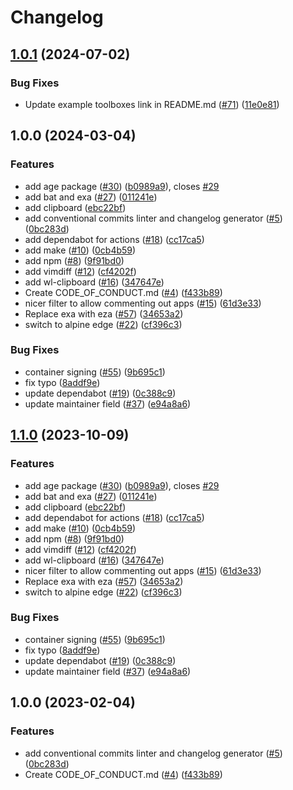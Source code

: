 # Changelog

## [1.0.1](https://github.com/dpendolino/boxkit/compare/v1.0.0...v1.0.1) (2024-07-02)


### Bug Fixes

* Update example toolboxes link in README.md ([#71](https://github.com/dpendolino/boxkit/issues/71)) ([11e0e81](https://github.com/dpendolino/boxkit/commit/11e0e81e3357638fa675dc6bbf06ab5443076c24))

## 1.0.0 (2024-03-04)


### Features

* add age package ([#30](https://github.com/dpendolino/boxkit/issues/30)) ([b0989a9](https://github.com/dpendolino/boxkit/commit/b0989a9f791771999c105122b64cbf8687574650)), closes [#29](https://github.com/dpendolino/boxkit/issues/29)
* add bat and exa ([#27](https://github.com/dpendolino/boxkit/issues/27)) ([011241e](https://github.com/dpendolino/boxkit/commit/011241e4ac1fdee5f3fbe8b8321e44ba8a0cb561))
* add clipboard ([ebc22bf](https://github.com/dpendolino/boxkit/commit/ebc22bf72a10043ebec55c285dfe5274f1378cc5))
* add conventional commits linter and changelog generator ([#5](https://github.com/dpendolino/boxkit/issues/5)) ([0bc283d](https://github.com/dpendolino/boxkit/commit/0bc283d271878071ef50a413bab48f3bfc1ab312))
* add dependabot for actions ([#18](https://github.com/dpendolino/boxkit/issues/18)) ([cc17ca5](https://github.com/dpendolino/boxkit/commit/cc17ca5202c1777d5e64799b00cb235b72027e24))
* add make ([#10](https://github.com/dpendolino/boxkit/issues/10)) ([0cb4b59](https://github.com/dpendolino/boxkit/commit/0cb4b59cdd98c47d2f6bfa21f801b99b045d5e40))
* add npm ([#8](https://github.com/dpendolino/boxkit/issues/8)) ([9f91bd0](https://github.com/dpendolino/boxkit/commit/9f91bd09272617c7b9203014222353265dc24947))
* add vimdiff ([#12](https://github.com/dpendolino/boxkit/issues/12)) ([cf4202f](https://github.com/dpendolino/boxkit/commit/cf4202f76752561d9b926c81933342a119e8a258))
* add wl-clipboard ([#16](https://github.com/dpendolino/boxkit/issues/16)) ([347647e](https://github.com/dpendolino/boxkit/commit/347647ea7f9f7bdb3b42d2a565df866f027a7ade))
* Create CODE_OF_CONDUCT.md ([#4](https://github.com/dpendolino/boxkit/issues/4)) ([f433b89](https://github.com/dpendolino/boxkit/commit/f433b89a1ed125c6c0a251c1eec60525cfe35820))
* nicer filter to allow commenting out apps ([#15](https://github.com/dpendolino/boxkit/issues/15)) ([61d3e33](https://github.com/dpendolino/boxkit/commit/61d3e330beb9c2a8bd557ef3872aa6595c76b1b2))
* Replace exa with eza ([#57](https://github.com/dpendolino/boxkit/issues/57)) ([34653a2](https://github.com/dpendolino/boxkit/commit/34653a2dde5b4e1cf895a2d65fc9168e064fa224))
* switch to alpine edge ([#22](https://github.com/dpendolino/boxkit/issues/22)) ([cf396c3](https://github.com/dpendolino/boxkit/commit/cf396c369ae8d8bb052df9b0c39d392f61b909ba))


### Bug Fixes

* container signing ([#55](https://github.com/dpendolino/boxkit/issues/55)) ([9b695c1](https://github.com/dpendolino/boxkit/commit/9b695c1a21a94e7b6a40f5175408b8fc650e9413))
* fix typo ([8addf9e](https://github.com/dpendolino/boxkit/commit/8addf9e4499a83b2b9b591e9808470f3e3f6a46e))
* update dependabot ([#19](https://github.com/dpendolino/boxkit/issues/19)) ([0c388c9](https://github.com/dpendolino/boxkit/commit/0c388c958985cdc7d3c2d3de5d6d58de09472edf))
* update maintainer field ([#37](https://github.com/dpendolino/boxkit/issues/37)) ([e94a8a6](https://github.com/dpendolino/boxkit/commit/e94a8a69c34f5692514ebcc8c3ac21e2f33aa947))

## [1.1.0](https://github.com/ublue-os/boxkit/compare/v1.0.0...v1.1.0) (2023-10-09)


### Features

* add age package ([#30](https://github.com/ublue-os/boxkit/issues/30)) ([b0989a9](https://github.com/ublue-os/boxkit/commit/b0989a9f791771999c105122b64cbf8687574650)), closes [#29](https://github.com/ublue-os/boxkit/issues/29)
* add bat and exa ([#27](https://github.com/ublue-os/boxkit/issues/27)) ([011241e](https://github.com/ublue-os/boxkit/commit/011241e4ac1fdee5f3fbe8b8321e44ba8a0cb561))
* add clipboard ([ebc22bf](https://github.com/ublue-os/boxkit/commit/ebc22bf72a10043ebec55c285dfe5274f1378cc5))
* add dependabot for actions ([#18](https://github.com/ublue-os/boxkit/issues/18)) ([cc17ca5](https://github.com/ublue-os/boxkit/commit/cc17ca5202c1777d5e64799b00cb235b72027e24))
* add make ([#10](https://github.com/ublue-os/boxkit/issues/10)) ([0cb4b59](https://github.com/ublue-os/boxkit/commit/0cb4b59cdd98c47d2f6bfa21f801b99b045d5e40))
* add npm ([#8](https://github.com/ublue-os/boxkit/issues/8)) ([9f91bd0](https://github.com/ublue-os/boxkit/commit/9f91bd09272617c7b9203014222353265dc24947))
* add vimdiff ([#12](https://github.com/ublue-os/boxkit/issues/12)) ([cf4202f](https://github.com/ublue-os/boxkit/commit/cf4202f76752561d9b926c81933342a119e8a258))
* add wl-clipboard ([#16](https://github.com/ublue-os/boxkit/issues/16)) ([347647e](https://github.com/ublue-os/boxkit/commit/347647ea7f9f7bdb3b42d2a565df866f027a7ade))
* nicer filter to allow commenting out apps ([#15](https://github.com/ublue-os/boxkit/issues/15)) ([61d3e33](https://github.com/ublue-os/boxkit/commit/61d3e330beb9c2a8bd557ef3872aa6595c76b1b2))
* Replace exa with eza ([#57](https://github.com/ublue-os/boxkit/issues/57)) ([34653a2](https://github.com/ublue-os/boxkit/commit/34653a2dde5b4e1cf895a2d65fc9168e064fa224))
* switch to alpine edge ([#22](https://github.com/ublue-os/boxkit/issues/22)) ([cf396c3](https://github.com/ublue-os/boxkit/commit/cf396c369ae8d8bb052df9b0c39d392f61b909ba))


### Bug Fixes

* container signing ([#55](https://github.com/ublue-os/boxkit/issues/55)) ([9b695c1](https://github.com/ublue-os/boxkit/commit/9b695c1a21a94e7b6a40f5175408b8fc650e9413))
* fix typo ([8addf9e](https://github.com/ublue-os/boxkit/commit/8addf9e4499a83b2b9b591e9808470f3e3f6a46e))
* update dependabot ([#19](https://github.com/ublue-os/boxkit/issues/19)) ([0c388c9](https://github.com/ublue-os/boxkit/commit/0c388c958985cdc7d3c2d3de5d6d58de09472edf))
* update maintainer field ([#37](https://github.com/ublue-os/boxkit/issues/37)) ([e94a8a6](https://github.com/ublue-os/boxkit/commit/e94a8a69c34f5692514ebcc8c3ac21e2f33aa947))

## 1.0.0 (2023-02-04)


### Features

* add conventional commits linter and changelog generator ([#5](https://github.com/ublue-os/boxkit/issues/5)) ([0bc283d](https://github.com/ublue-os/boxkit/commit/0bc283d271878071ef50a413bab48f3bfc1ab312))
* Create CODE_OF_CONDUCT.md ([#4](https://github.com/ublue-os/boxkit/issues/4)) ([f433b89](https://github.com/ublue-os/boxkit/commit/f433b89a1ed125c6c0a251c1eec60525cfe35820))
